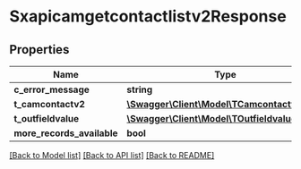 # Sxapicamgetcontactlistv2Response

## Properties
Name | Type | Description | Notes
------------ | ------------- | ------------- | -------------
**c_error_message** | **string** |  | [optional] 
**t_camcontactv2** | [**\Swagger\Client\Model\TCamcontactv2Resp**](TCamcontactv2Resp.md) |  | [optional] 
**t_outfieldvalue** | [**\Swagger\Client\Model\TOutfieldvalueResp**](TOutfieldvalueResp.md) |  | [optional] 
**more_records_available** | **bool** |  | [optional] 

[[Back to Model list]](../README.md#documentation-for-models) [[Back to API list]](../README.md#documentation-for-api-endpoints) [[Back to README]](../README.md)


